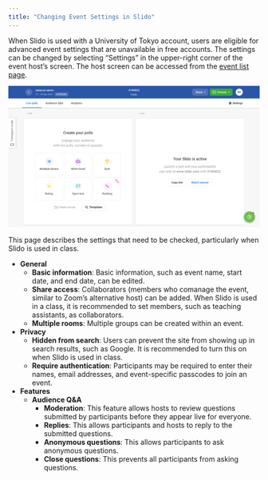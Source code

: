```yaml
---
title: "Changing Event Settings in Slido"
---
```


When Slido is used with a University of Tokyo account, users are eligible for advanced event settings that are unavailable in free accounts.
The settings can be changed by selecting “Settings” in the upper-right corner of the event host’s screen. The host screen can be accessed from the [event list page](https://admin.sli.do/events).

<img src="img/settings.png">

This page describes the settings that need to be checked, particularly when Slido is used in class.

* **General**
  * **Basic information**: Basic information, such as event name, start date, and end date, can be edited.
  * **Share access**: Collaborators (members who comanage the event, similar to Zoom’s alternative host) can be added. When Slido is used in a class, it is recommended to set members, such as teaching assistants, as collaborators.
  * **Multiple rooms**: Multiple groups can be created within an event.
* **Privacy**
  * **Hidden from search**: Users can prevent the site from showing up in search results, such as Google. It is recommended to turn this on when Slido is used in class.
  * **Require authentication**: Participants may be required to enter their names, email addresses, and event-specific passcodes to join an event.
* **Features**
  * **Audience Q&A**
    * **Moderation**: This feature allows hosts to review questions submitted by participants before they appear live for everyone.
    * **Replies**: This allows participants and hosts to reply to the submitted questions.
    * **Anonymous questions**: This allows participants to ask anonymous questions.
    * **Close questions**: This prevents all participants from asking questions.

